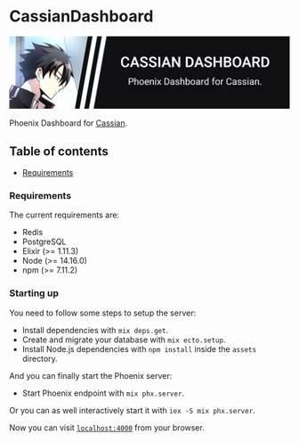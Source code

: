 # CassianDashboard

![Cassian Dashboard Banner](https://raw.githubusercontent.com/cassian-bot/assets/master/cassian_dashboard_banner.png)

Phoenix Dashboard for [Cassian](https://github.com/cassian-bot/cassian).

## Table of contents

- [Requirements](#requirements)

### Requirements

The current requirements are:

- Redis
- PostgreSQL
- Elixir (>= 1.11.3)
- Node (>= 14.16.0)
- npm (>= 7.11.2)

### Starting up

You need to follow some steps to setup the server:

- Install dependencies with `mix deps.get`.
- Create and migrate your database with `mix ecto.setup`.
- Install Node.js dependencies with `npm install` inside the `assets` directory.

And you can finally start the Phoenix server:

- Start Phoenix endpoint with `mix phx.server`.

Or you can as well interactively start it with `iex -S mix phx.server`.

Now you can visit [`localhost:4000`](http://localhost:4000) from your browser.
